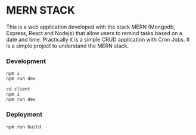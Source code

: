 # MERN STACK

This is a web application developed with the stack MERN (Mongodb, Express, React and Nodejs) that allow users to remind tasks based on a date and time. Practically it is a simple CRUD application with Cron Jobs. It is a simple project to understand the MERN stack.

### Development

```
npm i
npm run dev
```

```
cd client
npm i
npm run dev
```

### Deployment

```
npm run build
```